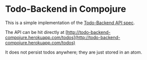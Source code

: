 Todo-Backend in Compojure
====================

This is a simple implementation of the [Todo-Backend API spec](http://todo-backend.thepete.net/).

The API can be hit directly at [http://todo-backend-compojure.herokuapp.com/todos](http://todo-backend-compojure.herokuapp.com/todos)

It does not persist todos anywhere; they are just stored in an atom.
